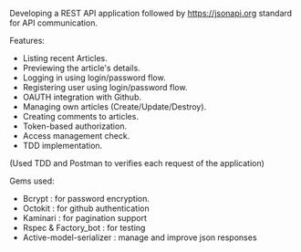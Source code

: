 
Developing a REST API application followed by https://jsonapi.org standard for API communication.

Features:

- Listing recent Articles.
- Previewing the article's details.
- Logging in using login/password flow.
- Registering user using login/password flow.
- OAUTH integration with Github.
- Managing own articles (Create/Update/Destroy).
- Creating comments to articles.
- Token-based authorization.
- Access management check.
- TDD implementation.

(Used TDD and Postman to verifies each request of the application)

Gems used: 

- Bcrypt : for password encryption.
- Octokit : for github authentication
- Kaminari : for pagination support
- Rspec & Factory_bot : for testing
- Active-model-serializer : manage and improve json responses